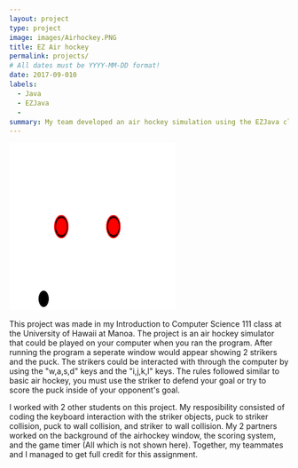 ```yaml
---
layout: project
type: project
image: images/Airhockey.PNG
title: EZ Air hockey
permalink: projects/
# All dates must be YYYY-MM-DD format!
date: 2017-09-010
labels:
  - Java
  - EZJava
  - 
summary: My team developed an air hockey simulation using the EZJava class
---
```


<div class="ui small rounded images">
  <img class="ui image" src="../images/Airhockey.PNG">
</div>

This project was made in my Introduction to Computer Science 111 class at the University of Hawaii at Manoa. The project is an air hockey simulator that could be played on your computer when you ran the program. After running the program a seperate window would appear showing 2 strikers and the puck. The strikers could be interacted with through the computer by using the "w,a,s,d" keys and the "i,j,k,l" keys. The rules followed similar to basic air hockey, you must use the striker to defend your goal or try to score the puck inside of your opponent's goal.

I worked with 2 other students on this project. My resposibility consisted of coding the keyboard interaction with the striker objects, puck to striker collision, puck to wall collision, and striker to wall collision. My 2 partners worked on the background of the airhockey window, the scoring system, and the game timer (All which is not shown here). Together, my teammates and I managed to get full credit for this assignment.



